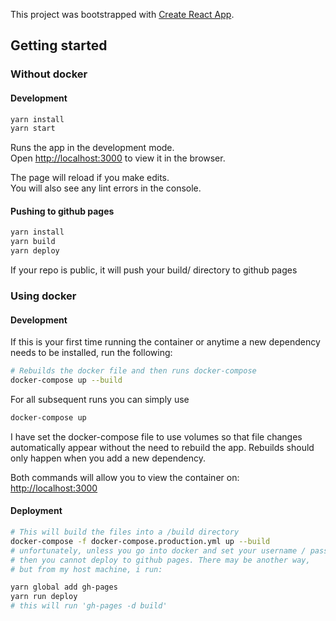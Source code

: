 This project was bootstrapped with [Create React App](https://github.com/facebook/create-react-app).

## Getting started

### Without docker

#### Development

```bash
yarn install
yarn start
```

Runs the app in the development mode.<br>
Open [http://localhost:3000](http://localhost:3000) to view it in the browser.

The page will reload if you make edits.<br>
You will also see any lint errors in the console.

#### Pushing to github pages

```bash
yarn install
yarn build
yarn deploy
```

If your repo is public, it will push your build/ directory to github pages

### Using docker

#### Development

If this is your first time running the container or
anytime a new dependency needs to be installed, run the following:

```bash
# Rebuilds the docker file and then runs docker-compose
docker-compose up --build
```

For all subsequent runs you can simply use

```bash
docker-compose up
```

I have set the docker-compose file to use volumes so that file changes
automatically appear without the need to rebuild the app. Rebuilds
should only happen when you add a new dependency.

Both commands will allow you to view the container on:
[http://localhost:3000](http://localhost:3000)

#### Deployment

```bash
# This will build the files into a /build directory
docker-compose -f docker-compose.production.yml up --build
# unfortunately, unless you go into docker and set your username / password
# then you cannot deploy to github pages. There may be another way,
# but from my host machine, i run:

yarn global add gh-pages
yarn run deploy
# this will run 'gh-pages -d build'
```
